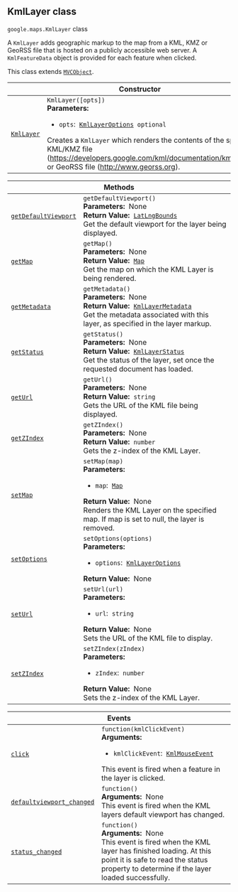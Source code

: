 
<devsite-heading text=" KmlLayer class" for="KmlLayer" level="h2" link="" toc="" back-to-top=""><h2 id="KmlLayer" is-upgraded="">KmlLayer class</h2></devsite-heading>
<p>
<code translate="no" dir="ltr"><span itemprop="path">google.maps</span>.<span itemprop="name">KmlLayer</span></code>
class
</p>
<p>A <code translate="no" dir="ltr">KmlLayer</code> adds geographic markup to the map from a KML, KMZ or GeoRSS file that is hosted on a publicly accessible web server. A <code translate="no" dir="ltr">KmlFeatureData</code> object is provided for each feature when clicked.</p>
<p>This class extends
<code translate="no" dir="ltr"><a href="MVCObject.md">MVCObject</a></code>.
</p>
<div class="devsite-table-wrapper"><table class="constructors responsive" summary="class KmlLayer - Constructor">
<thead>
<tr><th colspan="2" id="KmlLayer.constructor">Constructor</th>
</tr></thead>
<tbody>
<tr>
<td><code translate="no" dir="ltr"><a class="secret-link" href="#KmlLayer.constructor"><span>KmlLayer</span></a></code></td>
<td><div><code translate="no" dir="ltr">KmlLayer([opts])</code></div>
<div class="desc"><strong>Parameters:</strong>&nbsp; <ul>
<li><code translate="no" dir="ltr">opts</code>:&nbsp; <code translate="no" dir="ltr"><a href="KmlLayerOptions.md">KmlLayerOptions</a> <span class="optional-type-annotation">optional</span></code></li>
</ul></div>
<div class="desc">Creates a <code translate="no" dir="ltr">KmlLayer</code> which renders the contents of the specified KML/KMZ file (<a href="https://developers.google.com/kml/documentation/kmlreference">https://developers.google.com/kml/documentation/kmlreference</a>) or GeoRSS file (<a href="http://www.georss.org">http://www.georss.org</a>).</div></td>
</tr>
</tbody>
</table></div>
<div class="devsite-table-wrapper"><table class="methods responsive" summary="class KmlLayer - Methods">
<thead>
<tr><th colspan="2">Methods</th>
</tr></thead>
<tbody>
<tr id="KmlLayer.getDefaultViewport">
<td itemprop="property"><code translate="no" dir="ltr"><a class="secret-link" href="#KmlLayer.getDefaultViewport"><span>getDefaultViewport</span></a></code></td>
<td><div><code translate="no" dir="ltr">getDefaultViewport()</code></div>
<div class="desc"><strong>Parameters:</strong>&nbsp; None</div>
<div class="desc"><strong>Return Value:</strong>&nbsp; <code translate="no" dir="ltr"><a href="LatLngBounds.md">LatLngBounds</a></code></div>
<div class="desc">Get the default viewport for the layer being displayed.</div></td>
</tr>
<tr id="KmlLayer.getMap">
<td itemprop="property"><code translate="no" dir="ltr"><a class="secret-link" href="#KmlLayer.getMap"><span>getMap</span></a></code></td>
<td><div><code translate="no" dir="ltr">getMap()</code></div>
<div class="desc"><strong>Parameters:</strong>&nbsp; None</div>
<div class="desc"><strong>Return Value:</strong>&nbsp; <code translate="no" dir="ltr"><a href="Map.md">Map</a></code></div>
<div class="desc">Get the map on which the KML Layer is being rendered.</div></td>
</tr>
<tr id="KmlLayer.getMetadata">
<td itemprop="property"><code translate="no" dir="ltr"><a class="secret-link" href="#KmlLayer.getMetadata"><span>getMetadata</span></a></code></td>
<td><div><code translate="no" dir="ltr">getMetadata()</code></div>
<div class="desc"><strong>Parameters:</strong>&nbsp; None</div>
<div class="desc"><strong>Return Value:</strong>&nbsp; <code translate="no" dir="ltr"><a href="KmlLayerMetadata.md">KmlLayerMetadata</a></code></div>
<div class="desc">Get the metadata associated with this layer, as specified in the layer markup.</div></td>
</tr>
<tr id="KmlLayer.getStatus">
<td itemprop="property"><code translate="no" dir="ltr"><a class="secret-link" href="#KmlLayer.getStatus"><span>getStatus</span></a></code></td>
<td><div><code translate="no" dir="ltr">getStatus()</code></div>
<div class="desc"><strong>Parameters:</strong>&nbsp; None</div>
<div class="desc"><strong>Return Value:</strong>&nbsp; <code translate="no" dir="ltr"><a href="KmlLayerStatus.md">KmlLayerStatus</a></code></div>
<div class="desc">Get the status of the layer, set once the requested document has loaded.</div></td>
</tr>
<tr id="KmlLayer.getUrl">
<td itemprop="property"><code translate="no" dir="ltr"><a class="secret-link" href="#KmlLayer.getUrl"><span>getUrl</span></a></code></td>
<td><div><code translate="no" dir="ltr">getUrl()</code></div>
<div class="desc"><strong>Parameters:</strong>&nbsp; None</div>
<div class="desc"><strong>Return Value:</strong>&nbsp; <code translate="no" dir="ltr">string</code></div>
<div class="desc">Gets the URL of the KML file being displayed.</div></td>
</tr>
<tr id="KmlLayer.getZIndex">
<td itemprop="property"><code translate="no" dir="ltr"><a class="secret-link" href="#KmlLayer.getZIndex"><span>getZIndex</span></a></code></td>
<td><div><code translate="no" dir="ltr">getZIndex()</code></div>
<div class="desc"><strong>Parameters:</strong>&nbsp; None</div>
<div class="desc"><strong>Return Value:</strong>&nbsp; <code translate="no" dir="ltr">number</code></div>
<div class="desc">Gets the z-index of the KML Layer.</div></td>
</tr>
<tr id="KmlLayer.setMap">
<td itemprop="property"><code translate="no" dir="ltr"><a class="secret-link" href="#KmlLayer.setMap"><span>setMap</span></a></code></td>
<td><div><code translate="no" dir="ltr">setMap(map)</code></div>
<div class="desc"><strong>Parameters:</strong>&nbsp; <ul>
<li><code translate="no" dir="ltr">map</code>:&nbsp; <code translate="no" dir="ltr"><a href="Map.md">Map</a></code></li>
</ul></div>
<div class="desc"><strong>Return Value:</strong>&nbsp; None</div>
<div class="desc">Renders the KML Layer on the specified map. If map is set to null, the layer is removed.</div></td>
</tr>
<tr id="KmlLayer.setOptions">
<td itemprop="property"><code translate="no" dir="ltr"><a class="secret-link" href="#KmlLayer.setOptions"><span>setOptions</span></a></code></td>
<td><div><code translate="no" dir="ltr">setOptions(options)</code></div>
<div class="desc"><strong>Parameters:</strong>&nbsp; <ul>
<li><code translate="no" dir="ltr">options</code>:&nbsp; <code translate="no" dir="ltr"><a href="KmlLayerOptions.md">KmlLayerOptions</a></code></li>
</ul></div>
<div class="desc"><strong>Return Value:</strong>&nbsp; None</div>
<div class="desc"></div></td>
</tr>
<tr id="KmlLayer.setUrl">
<td itemprop="property"><code translate="no" dir="ltr"><a class="secret-link" href="#KmlLayer.setUrl"><span>setUrl</span></a></code></td>
<td><div><code translate="no" dir="ltr">setUrl(url)</code></div>
<div class="desc"><strong>Parameters:</strong>&nbsp; <ul>
<li><code translate="no" dir="ltr">url</code>:&nbsp; <code translate="no" dir="ltr">string</code></li>
</ul></div>
<div class="desc"><strong>Return Value:</strong>&nbsp; None</div>
<div class="desc">Sets the URL of the KML file to display.</div></td>
</tr>
<tr id="KmlLayer.setZIndex">
<td itemprop="property"><code translate="no" dir="ltr"><a class="secret-link" href="#KmlLayer.setZIndex"><span>setZIndex</span></a></code></td>
<td><div><code translate="no" dir="ltr">setZIndex(zIndex)</code></div>
<div class="desc"><strong>Parameters:</strong>&nbsp; <ul>
<li><code translate="no" dir="ltr">zIndex</code>:&nbsp; <code translate="no" dir="ltr">number</code></li>
</ul></div>
<div class="desc"><strong>Return Value:</strong>&nbsp; None</div>
<div class="desc">Sets the z-index of the KML Layer.</div></td>
</tr>
</tbody>
</table></div>
<div class="devsite-table-wrapper"><table class="details responsive" summary="class KmlLayer - Events">
<thead>
<tr><th colspan="2">Events</th>
</tr></thead>
<tbody>
<tr id="KmlLayer.click">
<td itemprop="property"><code translate="no" dir="ltr"><a class="secret-link" href="#KmlLayer.click"><span>click</span></a></code></td>
<td><div><code translate="no" dir="ltr">function(kmlClickEvent)</code></div>
<div class="desc"><strong>Arguments:</strong>&nbsp; <ul>
<li><code translate="no" dir="ltr">kmlClickEvent</code>:&nbsp; <code translate="no" dir="ltr"><a href="KmlMouseEvent.md">KmlMouseEvent</a></code></li>
</ul></div>
<div class="desc">This event is fired when a feature in the layer is clicked.</div></td>
</tr>
<tr id="KmlLayer.defaultviewport_changed">
<td itemprop="property"><code translate="no" dir="ltr"><a class="secret-link" href="#KmlLayer.defaultviewport_changed"><span>defaultviewport_changed</span></a></code></td>
<td><div><code translate="no" dir="ltr">function()</code></div>
<div class="desc"><strong>Arguments:</strong>&nbsp; None</div>
<div class="desc">This event is fired when the KML layers default viewport has changed.</div></td>
</tr>
<tr id="KmlLayer.status_changed">
<td itemprop="property"><code translate="no" dir="ltr"><a class="secret-link" href="#KmlLayer.status_changed"><span>status_changed</span></a></code></td>
<td><div><code translate="no" dir="ltr">function()</code></div>
<div class="desc"><strong>Arguments:</strong>&nbsp; None</div>
<div class="desc">This event is fired when the KML layer has finished loading. At this point it is safe to read the status property to determine if the layer loaded successfully.</div></td>
</tr>
</tbody>
</table></div>
